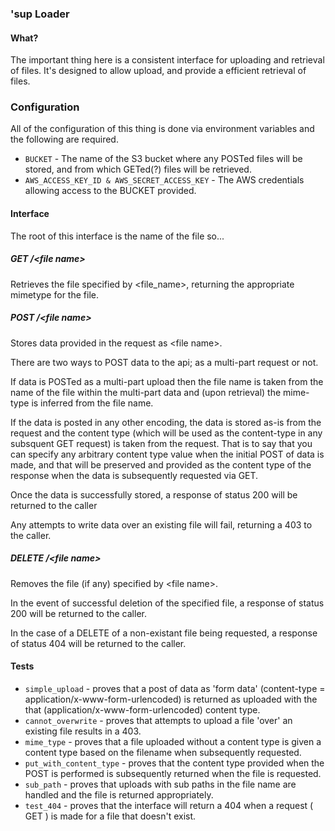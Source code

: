 ### 'sup Loader

#### What?

The important thing here is a consistent interface for uploading and 
retrieval of files.  It's designed to allow upload, and provide a 
efficient retrieval of files.

### Configuration

All of the configuration of this thing is done via environment variables
and the following are required.

* `BUCKET` - The name of the S3 bucket where any POSTed files will be
stored, and from which GETed(?) files will be retrieved.
* `AWS_ACCESS_KEY_ID & AWS_SECRET_ACCESS_KEY` - The AWS credentials allowing
access to the BUCKET provided.

#### Interface

The root of this interface is the name of the file so...

##### GET /\<file name\>

Retrieves the file specified by <file_name>, returning the appropriate 
mimetype for the file.

##### POST /\<file name\> 
Stores data provided in the request as \<file name\>.

There are two ways to POST data to the api; as a multi-part request
or not.

If data is POSTed as a multi-part upload then the file name
is taken from the name of the file within the multi-part data and
(upon retrieval) the mime-type is inferred from the file name.

If the data is posted in any other encoding, the data is stored as-is
from the request and the content type (which will be used as the
content-type in any subsquent GET request) is taken from the request.
That is to say that you can specify any arbitrary content type value
when the initial POST of data is made, and that will be preserved and
provided as the content type of the response when the data is subsequently
requested via GET.

Once the data is successfully stored, a response of status 200 will
be returned to the caller

Any attempts to write data over an existing file will fail, returning
a 403 to the caller.

##### DELETE /\<file name\>
Removes the file (if any) specified by \<file name\>.

In the event of successful deletion of the specified file, a response
of status 200 will be returned to the caller.

In the case of a DELETE of a non-existant file being requested, a 
response of status 404 will be returned to the caller.

#### Tests

* `simple_upload` - proves that a post of data as 'form data' (content-type = application/x-www-form-urlencoded) is returned as uploaded with the that (application/x-www-form-urlencoded) content type.
* `cannot_overwrite` - proves that attempts to upload a file 'over' an existing file results in a 403.
* `mime_type` - proves that a file uploaded without a content type is given a content type based on the filename when subsequently requested.
* `put_with_content_type` - proves that the content type provided when the POST is performed is subsequently returned when the file is requested.
* `sub_path` - proves that uploads with sub paths in the file name are handled and the file is returned appropriately. 
* `test_404` - proves that the interface will return a 404 when a request ( GET ) is made for a file that doesn't exist.
